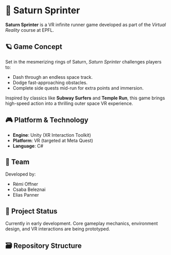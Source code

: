 # 🚀 Saturn Sprinter

**Saturn Sprinter** is a VR infinite runner game developed as part of the *Virtual Reality* course at EPFL.

## 🪐 Game Concept

Set in the mesmerizing rings of Saturn, *Saturn Sprinter* challenges players to:
- Dash through an endless space track.
- Dodge fast-approaching obstacles.
- Complete side quests mid-run for extra points and immersion.

Inspired by classics like **Subway Surfers** and **Temple Run**, this game brings high-speed action into a thrilling outer space VR experience.

## 🎮 Platform & Technology

- **Engine**: Unity (XR Interaction Toolkit)
- **Platform**: VR (targeted at Meta Quest)
- **Language**: C#

## 👾 Team

Developed by:
- Rémi Offner
- Csaba Beleznai
- Elias Panner

## 🧪 Project Status

Currently in early development. Core gameplay mechanics, environment design, and VR interactions are being prototyped.

## 🗃️ Repository Structure

